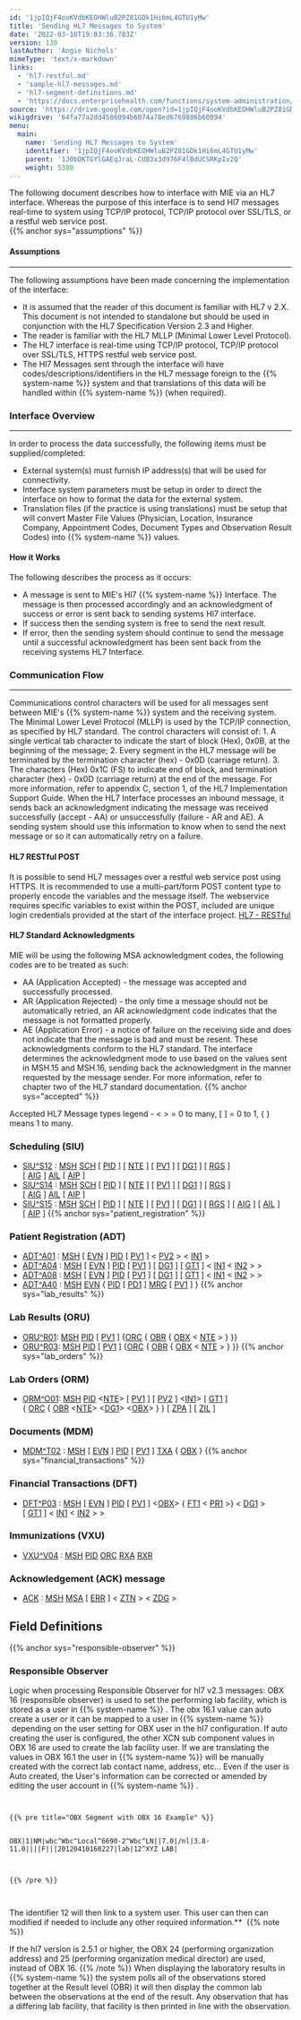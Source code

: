 ```yaml
---
id: '1jpIQjF4ooKVdbKEOHWluB2PZ81GDk1Hi6mL4GTU1yMw'
title: 'Sending HL7 Messages to System'
date: '2022-03-10T19:03:36.783Z'
version: 130
lastAuthor: 'Angie Nichols'
mimeType: 'text/x-markdown'
links:
  - 'hl7-restful.md'
  - 'sample-hl7-messages.md'
  - 'hl7-segment-definitions.md'
  - 'https://docs.enterprisehealth.com/functions/system-administration/interfaces/hl7-segment-definitions.html'
source: 'https://drive.google.com/open?id=1jpIQjF4ooKVdbKEOHWluB2PZ81GDk1Hi6mL4GTU1yMw'
wikigdrive: '64fa77a2dd4586094b6074a78ed6769886b60894'
menu:
  main:
    name: 'Sending HL7 Messages to System'
    identifier: '1jpIQjF4ooKVdbKEOHWluB2PZ81GDk1Hi6mL4GTU1yMw'
    parent: '1J0bDKTGYlGAEqJraL-CUB3x3d976F4lBdUCSRKpIv2Q'
    weight: 5380
---
```

The following document describes how to interface with MIE via an HL7 interface. Whereas the purpose of this interface is to send Hl7 messages real-time to system using TCP/IP protocol, TCP/IP protocol over SSL/TLS, or a restful web service post.  
{{% anchor sys="assumptions" %}}

  
#### Assumptions
___
   

The following assumptions have been made concerning the implementation of the interface:
* It is assumed that the reader of this document is familiar with HL7 v 2.X. This document is not intended to standalone but should be used in conjunction with the HL7 Specification Version 2.3 and Higher.
* The reader is familiar with the HL7 MLLP (Minimal Lower Level Protocol).
* The HL7 interface is real-time using TCP/IP protocol, TCP/IP protocol over SSL/TLS, HTTPS restful web service post.
* The Hl7 Messages sent through the interface will have codes/descriptions/identifiers in the HL7 message foreign to the {{% system-name %}} system and that translations of this data will be handled within {{% system-name %}} (when required).
  
### **Interface Overview**  


___
 In order to process the data successfully, the following items must be supplied/completed:
* External system(s) must furnish IP address(s) that will be used for connectivity.
* Interface system parameters must be setup in order to direct the interface on how to format the data for the external system.
* Translation files (if the practice is using translations) must be setup that will convert Master File Values (Physician, Location, Insurance Company, Appointment Codes, Document Types and Observation Result Codes) into {{% system-name %}} values.
  
#### **How it Works**  

The following describes the process as it occurs:
* A message is sent to MIE's Hl7 {{% system-name %}} Interface. The message is then processed accordingly and an acknowledgment of success or error is sent back to sending systems Hl7 interface.
* If success then the sending system is free to send the next result.
* If error, then the sending system should continue to send the message until a successful acknowledgment has been sent back from the receiving systems HL7 Interface.
  
### **Communication Flow**  


___
 Communications control characters will be used for all messages sent between MIE's {{% system-name %}} system and the receiving system. The Minimal Lower Level Protocol (MLLP) is used by the TCP/IP connection, as specified by HL7 standard.
The control characters will consist of: 1. A single vertical tab character to indicate the start of block (Hex), 0x0B, at the beginning of the message; 2. Every segment in the HL7 message will be terminated by the termination character (hex) - 0x0D (carriage return). 3. The characters (Hex) 0x1C (FS) to indicate end of block, and termination character (hex) - 0x0D (carriage return) at the end of the message.
For more information, refer to appendix C, section 1, of the HL7 Implementation Support Guide.
When the HL7 Interface processes an inbound message, it sends back an acknowledgment indicating the message was received successfully (accept - AA) or unsuccessfully (failure - AR and AE). A sending system should use this information to know when to send the next message or so it can automatically retry on a failure.
  
#### **HL7 RESTful POST**  

It is possible to send HL7 messages over a restful web service post using HTTPS. It is recommended to use a multi-part/form POST content type to properly encode the variables and the message itself. The webservice requires specific variables to exist within the POST, included are unique login credentials provided at the start of the interface project.
[HL7 - RESTful](hl7-restful.md)
  
#### **HL7 Standard Acknowledgments**  

MIE will be using the following MSA acknowledgment codes, the following codes are to be treated as such:
* AA (Application Accepted) - the message was accepted and successfully processed.
* AR (Application Rejected) - the only time a message should not be automatically retried, an AR acknowledgment code indicates that the message is not formatted properly.
* AE (Application Error) - a notice of failure on the receiving side and does not indicate that the message is bad and must be resent.
These acknowledgments conform to the HL7 standard. The interface determines the acknowledgment mode to use based on the values sent in MSH.15 and MSH.16, sending back the acknowledgment in the manner requested by the message sender. For more information, refer to chapter two of the HL7 standard documentation.
{{% anchor sys="accepted" %}}

Accepted HL7 Message types
legend - < > = 0 to many, [ ] = 0 to 1, { } means 1 to many.
  
### **Scheduling (SIU)**  

* [SIU^S12](sample-hl7-messages.md) : [MSH](hl7-segment-definitions.md) [SCH](hl7-segment-definitions.md) [ [PID](hl7-segment-definitions.md) ] [ [NTE](hl7-segment-definitions.md) ] [ [PV1](hl7-segment-definitions.md) ] [ [DG1](hl7-segment-definitions.md) ] [ [RGS](hl7-segment-definitions.md) ] [ [AIG](hl7-segment-definitions.md) ] [AIL](hl7-segment-definitions.md) [ [AIP](hl7-segment-definitions.md) ]
* [SIU^S14](sample-hl7-messages.md) : [MSH](hl7-segment-definitions.md) [SCH](hl7-segment-definitions.md) [ [PID](hl7-segment-definitions.md) ] [ [NTE](hl7-segment-definitions.md) ] [ [PV1](hl7-segment-definitions.md) ] [ [DG1](hl7-segment-definitions.md) ] [ [RGS](hl7-segment-definitions.md) ] [ [AIG](hl7-segment-definitions.md) ] [AIL](hl7-segment-definitions.md) [ [AIP](hl7-segment-definitions.md) ]
* [SIU^S15](sample-hl7-messages.md) : [MSH](hl7-segment-definitions.md) [SCH](hl7-segment-definitions.md) [ [PID](hl7-segment-definitions.md) ] [ [NTE](hl7-segment-definitions.md) ] [ [PV1](hl7-segment-definitions.md) ] [ [DG1](hl7-segment-definitions.md) ] [ [RGS](hl7-segment-definitions.md) ] [ [AIG](hl7-segment-definitions.md) ] [ [AIL](hl7-segment-definitions.md) ] [ [AIP](hl7-segment-definitions.md) ]
{{% anchor sys="patient_registration" %}}

  
### Patient Registration (ADT)  

* [ADT^A01](sample-hl7-messages.md) : [MSH](hl7-segment-definitions.md) [ [EVN](hl7-segment-definitions.md) ] [PID](hl7-segment-definitions.md) [ [PV1](hl7-segment-definitions.md) ] < [PV2](hl7-segment-definitions.md) > < [IN1](hl7-segment-definitions.md) >
* [ADT^A04](sample-hl7-messages.md) : [MSH](hl7-segment-definitions.md) [ [EVN](hl7-segment-definitions.md) ] [PID](hl7-segment-definitions.md) [ [PV1](hl7-segment-definitions.md) ] [ [DG1](hl7-segment-definitions.md) ] [ [GT1](hl7-segment-definitions.md) ] < [IN1](hl7-segment-definitions.md) < [IN2](hl7-segment-definitions.md) > >
* [ADT^A08](sample-hl7-messages.md) : [MSH](hl7-segment-definitions.md) [ [EVN](hl7-segment-definitions.md) ] [PID](hl7-segment-definitions.md) [ [PV1](hl7-segment-definitions.md) ] [ [DG1](hl7-segment-definitions.md) ] [ [GT1](hl7-segment-definitions.md) ] < [IN1](hl7-segment-definitions.md) < [IN2](hl7-segment-definitions.md) > >
* [ADT^A40](sample-hl7-messages.md) : [MSH](hl7-segment-definitions.md) [EVN](hl7-segment-definitions.md) { [PID](hl7-segment-definitions.md) [ [PD1](hl7-segment-definitions.md) ] [MRG](hl7-segment-definitions.md) [ [PV1](hl7-segment-definitions.md) ] }
{{% anchor sys="lab_results" %}}

  
### Lab Results (ORU)  

* [ORU^R01](sample-hl7-messages.md): [MSH](hl7-segment-definitions.md) [PID](hl7-segment-definitions.md) [ [PV1](hl7-segment-definitions.md) ] {[ORC](hl7-segment-definitions.md) { [OBR](hl7-segment-definitions.md) { [OBX](hl7-segment-definitions.md) < [NTE](hl7-segment-definitions.md) > } }}
* [ORU^R03](sample-hl7-messages.md): [MSH](hl7-segment-definitions.md) [PID](hl7-segment-definitions.md) [ [PV1](hl7-segment-definitions.md) ] {[ORC](hl7-segment-definitions.md) { [OBR](hl7-segment-definitions.md) { [OBX](hl7-segment-definitions.md) < [NTE](hl7-segment-definitions.md) > } }}
{{% anchor sys="lab_orders" %}}

  
### Lab Orders (ORM)  

* [ORM^O01](sample-hl7-messages.md): [MSH](hl7-segment-definitions.md) [PID](hl7-segment-definitions.md) <[NTE](hl7-segment-definitions.md)> [ [PV1](hl7-segment-definitions.md) ] [ [PV2](hl7-segment-definitions.md) ] <[IN1](hl7-segment-definitions.md)> [ [GT1](hl7-segment-definitions.md) ] { [ORC](hl7-segment-definitions.md) { [OBR](hl7-segment-definitions.md) <[NTE](hl7-segment-definitions.md)> <[DG1](hl7-segment-definitions.md)> <[OBX](hl7-segment-definitions.md)> } } [ [ZPA](hl7-segment-definitions.md) ] [ [ZIL](hl7-segment-definitions.md) ]
  
### **Documents (MDM)**  

* [MDM^T02](sample-hl7-messages.md) : [MSH](hl7-segment-definitions.md) [ [EVN](hl7-segment-definitions.md) ] [PID](hl7-segment-definitions.md) [ [PV1](hl7-segment-definitions.md) ] [TXA](hl7-segment-definitions.md) { [OBX](hl7-segment-definitions.md) }
{{% anchor sys="financial_transactions" %}}

  
### Financial Transactions (DFT)  

* [DFT^P03](sample-hl7-messages.md) : [MSH](hl7-segment-definitions.md) [ [EVN](hl7-segment-definitions.md) ] [PID](hl7-segment-definitions.md) [ [PV1](hl7-segment-definitions.md) ] <[OBX](hl7-segment-definitions.md)> { [FT1](hl7-segment-definitions.md) < [PR1](hl7-segment-definitions.md) >} < [DG1](hl7-segment-definitions.md) > [ [GT1](hl7-segment-definitions.md) ] < [IN1](hl7-segment-definitions.md) < [IN2](hl7-segment-definitions.md) > >
  
### Immunizations (VXU)  

* [VXU^V04](https://docs.enterprisehealth.com/functions/system-administration/interfaces/hl7-segment-definitions.html) : [MSH](hl7-segment-definitions.md) [PID](hl7-segment-definitions.md) [ORC](hl7-segment-definitions.md) [RXA](hl7-segment-definitions.md) [RXR](hl7-segment-definitions.md)
  
### **Acknowledgement (ACK) message**  

* [ACK](sample-hl7-messages.md) : [MSH](hl7-segment-definitions.md) [MSA](hl7-segment-definitions.md) [ [ERR](hl7-segment-definitions.md) ] < [ZTN](hl7-segment-definitions.md) > < [ZDG](hl7-segment-definitions.md) >
  
## **Field Definitions**  

{{% anchor sys="responsible-observer" %}}

  
### Responsible Observer  

Logic when processing Responsible Observer for hl7 v2.3 messages:
OBX 16 (responsible observer) is used to set the performing lab facility, which is stored as a user in {{% system-name %}} . The obx 16.1 value can auto create a user or it can be mapped to a user in {{% system-name %}}  depending on the user setting for OBX user in the hl7 configuration. If auto creating the user is configured, the other XCN sub component values in OBX 16 are used to create the lab facility user. If we are translating the values in OBX 16.1 the user in {{% system-name %}} will be manually created with the correct lab contact name, address, etc... Even if the user is Auto created, the User's information can be corrected or amended by editing the user account in {{% system-name %}} .


```
  
  
{{% pre title="OBX Segment with OBX 16 Example" %}}  
  
  
OBX|1|NM|wbc^Wbc^Local^6690-2^Wbc^LN||7.0|/nl|3.8-11.0||||F|||20120410160227|lab|12^XYZ LAB|  
  
  
  
{{% /pre %}}  
  
  

```
The identifier 12 will then link to a system user. This user can then can modified if needed to include any other required information.** 
{{% note %}}

If the hl7 version is 2.5.1 or higher, the OBX 24 (performing organization address) and 25 (performing organization medical director) are used, instead of OBX 16.
{{% /note %}}
When displaying the laboratory results in {{% system-name %}} the system polls all of the observations stored together at the Result level (OBR) it will then display the common lab between the observations at the end of the result. Any observation that has a differing lab facility, that facility is then printed in line with the observation.

